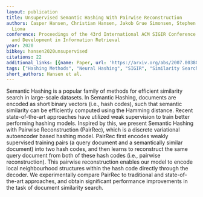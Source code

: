 ```yaml
---
layout: publication
title: Unsupervised Semantic Hashing With Pairwise Reconstruction
authors: Casper Hansen, Christian Hansen, Jakob Grue Simonsen, Stephen Alstrup, Christina
  Lioma
conference: Proceedings of the 43rd International ACM SIGIR Conference on Research
  and Development in Information Retrieval
year: 2020
bibkey: hansen2020unsupervised
citations: 22
additional_links: [{name: Paper, url: 'https://arxiv.org/abs/2007.00380'}]
tags: ["Hashing Methods", "Neural Hashing", "SIGIR", "Similarity Search", "Unsupervised"]
short_authors: Hansen et al.
---
```

Semantic Hashing is a popular family of methods for efficient similarity
search in large-scale datasets. In Semantic Hashing, documents are encoded as
short binary vectors (i.e., hash codes), such that semantic similarity can be
efficiently computed using the Hamming distance. Recent state-of-the-art
approaches have utilized weak supervision to train better performing hashing
models. Inspired by this, we present Semantic Hashing with Pairwise
Reconstruction (PairRec), which is a discrete variational autoencoder based
hashing model. PairRec first encodes weakly supervised training pairs (a query
document and a semantically similar document) into two hash codes, and then
learns to reconstruct the same query document from both of these hash codes
(i.e., pairwise reconstruction). This pairwise reconstruction enables our model
to encode local neighbourhood structures within the hash code directly through
the decoder. We experimentally compare PairRec to traditional and
state-of-the-art approaches, and obtain significant performance improvements in
the task of document similarity search.